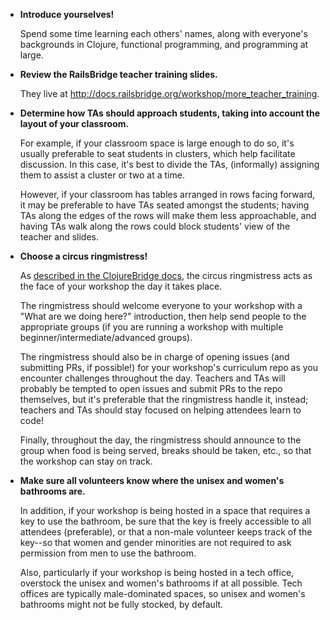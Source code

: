 * **Introduce yourselves!**

  Spend some time learning each others' names, along with everyone's backgrounds in Clojure, functional programming, and programming at large.

* **Review the RailsBridge teacher training slides.**
  
  They live at http://docs.railsbridge.org/workshop/more_teacher_training.

* **Determine how TAs should approach students, taking into account the layout of your classroom.** 

  For example, if your classroom space is large enough to do so, it's usually preferable to seat students in clusters, which help facilitate discussion. In this case, it's best to divide the TAs, (informally) assigning them to assist a cluster or two at a time. 

  However, if your classroom has tables arranged in rows facing forward, it may be preferable to have TAs seated amongst the students; having TAs along the edges of the rows will make them less approachable, and having TAs walk along the rows could block students' view of the teacher and slides.

* **Choose a circus ringmistress!**

  As [described in the ClojureBridge docs](https://github.com/intuedge/Railsbridge-docs/wiki/Three-Main-Roles), the circus ringmistress acts as the face of your workshop the day it takes place.

  The ringmistress should welcome everyone to your workshop with a "What are we doing here?" introduction, then help send people to the appropriate groups (if you are running a workshop with multiple beginner/intermediate/advanced groups).
 
  The ringmistress should also be in charge of opening issues (and submitting PRs, if possible!) for your workshop's curriculum repo as you encounter challenges throughout the day. Teachers and TAs will probably be tempted to open issues and submit PRs to the repo themselves, but it's preferable that the ringmistress handle it, instead; teachers and TAs should stay focused on helping attendees learn to code!

  Finally, throughout the day, the ringmistress should announce to the group when food is being served, breaks should be taken, etc., so that the workshop can stay on track.

* **Make sure all volunteers know where the unisex and women's bathrooms are.**

  In addition, if your workshop is being hosted in a space that requires a key to use the bathroom, be sure that the key is freely accessible to all attendees (preferable), or that a non-male volunteer keeps track of the key--so that women and gender minorities are not required to ask permission from men to use the bathroom.

  Also, particularly if your workshop is being hosted in a tech office, overstock the unisex and women's bathrooms if at all possible. Tech offices are typically male-dominated spaces, so unisex and women's bathrooms might not be fully stocked, by default.